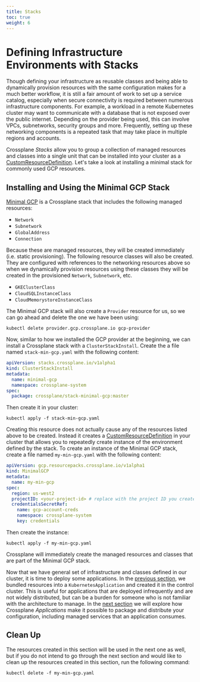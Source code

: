 ```yaml
---
title: Stacks
toc: true
weight: 6
---
```


# Defining Infrastructure Environments with Stacks

Though defining your infrastructure as reusable classes and being able to
dynamically provision resources with the same configuration makes for a much
better workflow, it is still a fair amount of work to set up a service catalog,
especially when secure connectivity is required between numerous infrastructure
components. For example, a workload in a remote Kubernetes cluster may want to
communicate with a database that is not exposed over the public internet.
Depending on the provider being used, this can involve VPCs, subnetworks,
security groups and more. Frequently, setting up these networking components is
a repeated task that may take place in multiple regions and accounts.

Crossplane *Stacks* allow you to group a collection of managed resources and
classes into a single unit that can be installed into your cluster as a
[CustomResourceDefinition](https://kubernetes.io/docs/concepts/extend-kubernetes/api-extension/custom-resources/).
Let's take a look at installing a minimal stack for commonly used GCP resources.


## Installing and Using the Minimal GCP Stack

[Minimal GCP](https://github.com/crossplane/stack-minimal-gcp) is a Crossplane
stack that includes the following managed resources:

* `Network`
* `Subnetwork`
* `GlobalAddress`
* `Connection`

Because these are managed resources, they will be created immediately (i.e.
static provisioning). The following resource classes will also be created. They
are configured with references to the networking resources above so when we
dynamically provision resources using these classes they will be created in the
provisioned `Network`, `Subnetwork`, etc.

* `GKEClusterClass`
* `CloudSQLInstanceClass`
* `CloudMemorystoreInstanceClass`

The Minimal GCP stack will also create a `Provider` resource for us, so we can
go ahead and delete the one we have been using:

```
kubectl delete provider.gcp.crossplane.io gcp-provider
```

Now, similar to how we installed the GCP provider at the beginning, we can
install a Crossplane stack with a `ClusterStackInstall`. Create the a file named
`stack-min-gcp.yaml` with the following content:

```yaml
apiVersion: stacks.crossplane.io/v1alpha1
kind: ClusterStackInstall
metadata:
  name: minimal-gcp
  namespace: crossplane-system
spec:
  package: crossplane/stack-minimal-gcp:master
```

Then create it in your cluster:

```
kubectl apply -f stack-min-gcp.yaml
```

Creating this resource does not actually cause any of the resources listed above
to be created. Instead it creates a
[CustomResourceDefinition](https://kubernetes.io/docs/concepts/extend-kubernetes/api-extension/custom-resources/)
in your cluster that allows you to repeatedly create instance of the environment
defined by the stack. To create an instance of the Minimal GCP stack, create a
file named `my-min-gcp.yaml` with the following content:

```yaml
apiVersion: gcp.resourcepacks.crossplane.io/v1alpha1
kind: MinimalGCP
metadata:
  name: my-min-gcp
spec:
  region: us-west2
  projectID: <your-project-id> # replace with the project ID you created your Provider with earlier
  credentialsSecretRef:
    name: gcp-account-creds
    namespace: crossplane-system
    key: credentials
```

Then create the instance:

```
kubectl apply -f my-min-gcp.yaml
```

Crossplane will immediately create the managed resources and classes that are
part of the Minimal GCP stack.

Now that we have general set of infrastructure and classes defined in our
cluster, it is time to deploy some applications. In the [previous
section](5_workload.md), we bundled resources into a `KubernetesApplication` and
created it in the control cluster. This is useful for applications that are
deployed infrequently and are not widely distributed, but can be a burden for
someone who is not familiar with the architecture to manage. In the [next
section](7_app.md) we will explore how Crossplane *Applications* make it
possible to package and distribute your configuration, including managed
services that an application consumes.

## Clean Up

The resources created in this section will be used in the next one as well, but
if you do not intend to go through the next section and would like to clean up
the resources created in this section, run the following command:

```
kubectl delete -f my-min-gcp.yaml
```
